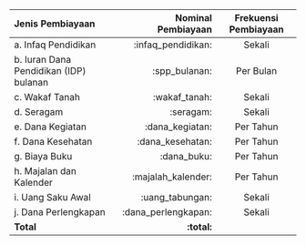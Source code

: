 | Jenis Pembiayaan | Nominal Pembiayaan | Frekuensi Pembiayaan |
| :-- | --: | :--: |
| a. Infaq Pendidikan | :infaq_pendidikan: | Sekali |
| b. Iuran Dana Pendidikan (IDP) bulanan | :spp_bulanan: | Per Bulan |
| c. Wakaf Tanah | :wakaf_tanah: | Sekali |
| d. Seragam | :seragam: | Sekali |
| e. Dana Kegiatan | :dana_kegiatan: | Per Tahun |
| f. Dana Kesehatan | :dana_kesehatan: | Per Tahun |
| g. Biaya Buku | :dana_buku: | Per Tahun |
| h. Majalan dan Kalender | :majalah_kalender: | Per Tahun |
| i. Uang Saku Awal | :uang_tabungan: | Sekali | 
| j. Dana Perlengkapan | :dana_perlengkapan: | Sekali |
| **Total** | **:total:** |